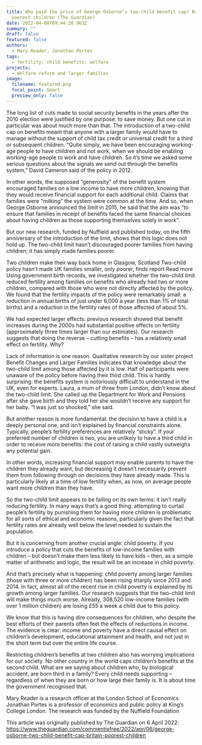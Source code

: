 ```yaml
---
title: Who paid the price of George Osborne’s two-child benefit cap? Britain’s
  poorest children (The Guardian)
date: 2022-04-08T09:44:20.963Z
summary: ""
draft: false
featured: false
authors:
  - Mary Reader, Jonathan Portes
tags:
  - fertility; child benefits; welfare
projects:
  - Welfare reform and larger families
image:
  filename: featured.png
  focal_point: Smart
  preview_only: false
---
```

The long list of cuts made to social security benefits in the years after the 2010 election were justified by one purpose: to save money. But one cut in particular was about much more than that. The introduction of a two-child cap on benefits meant that anyone with a larger family would have to manage without the support of child tax credit or universal credit for a third or subsequent children. “Quite simply, we have been encouraging working-age people to have children and not work, when we should be enabling working-age people to work and have children. So it’s time we asked some serious questions about the signals we send out through the benefits system,” David Cameron said of the policy in 2012.

In other words, the supposed “generosity” of the benefit system encouraged families on a low income to have more children, knowing that they would receive financial support for each additional child. Claims that families were “milking” the system were common at the time. And so, when George Osborne announced the limit in 2015, he said that the aim was “to ensure that families in receipt of benefits faced the same financial choices about having children as those supporting themselves solely in work”.

But our new research, funded by Nuffield and published today, on the fifth anniversary of the introduction of the limit, shows that this logic does not hold up. The two-child limit hasn’t discouraged poorer families from having children; it has simply made families poorer.

Two children make their way back home in Glasgow, Scotland
Two-child policy hasn’t made UK families smaller, only poorer, finds report
Read more
Using government birth records, we investigated whether the two-child limit reduced fertility among families on benefits who already had two or more children, compared with those who were not directly affected by the policy. We found that the fertility impacts of the policy were remarkably small: a reduction in annual births of just under 6,000 a year (less than 1% of total births) and a reduction in the fertility rates of those affected of about 5%.

We had expected larger effects: previous research showed that benefit increases during the 2000s had substantial positive effects on fertility (approximately three times larger than our estimates). Our research suggests that doing the reverse – cutting benefits – has a relatively small effect on fertility. Why?

Lack of information is one reason. Qualitative research by our sister project Benefit Changes and Larger Families indicates that knowledge about the two-child limit among those affected by it is low. Half of participants were unaware of the policy before having their third child. This is hardly surprising: the benefits system is notoriously difficult to understand in the UK, even for experts. Laura, a mum of three from London, didn’t know about the two-child limit. She called up the Department for Work and Pensions after she gave birth and they told her she wouldn’t receive any support for her baby. “I was just so shocked,” she said.

But another reason is more fundamental: the decision to have a child is a deeply personal one, and isn’t explained by financial constraints alone. Typically, people’s fertility preferences are relatively “sticky”. If your preferred number of children is two, you are unlikely to have a third child in order to receive more benefits: the cost of raising a child vastly outweighs any potential gain.

In other words, increasing financial support may enable parents to have the children they already want, but decreasing it doesn’t necessarily prevent them from following through on decisions they have already made. This is particularly likely at a time of low fertility when, as now, on average people want more children than they have.

So the two-child limit appears to be failing on its own terms: it isn’t really reducing fertility. In many ways that’s a good thing: attempting to curtail people’s fertility by punishing them for having more children is problematic for all sorts of ethical and economic reasons, particularly given the fact that fertility rates are already well below the level needed to sustain the population.

But it is concerning from another crucial angle: child poverty. If you introduce a policy that cuts the benefits of low-income families with children – but doesn’t make them less likely to have kids – then, as a simple matter of arithmetic and logic, the result will be an increase in child poverty.

And that’s precisely what is happening: child poverty among larger families (those with three or more children) has been rising sharply since 2013 and 2014. In fact, almost all of the recent rise in child poverty is explained by its growth among larger families. Our research suggests that the two-child limit will make things much worse. Already, 308,520 low-income families (with over 1 million children) are losing £55 a week a child due to this policy.

We know that this is having dire consequences for children, who despite the best efforts of their parents often feel the effects of reductions in income. The evidence is clear: income and poverty have a direct causal effect on children’s development, educational attainment and health, and not just in the short term but over the entire life course.

Restricting children’s benefits at two children also has worrying implications for our society. No other country in the world caps children’s benefits at the second child. What are we saying about children who, by biological accident, are born third in a family? Every child needs supporting – regardless of when they are born or how large their family is. It is about time the government recognised that.

Mary Reader is a research officer at the London School of Economics
Jonathan Portes is a professor of economics and public policy at King’s College London. The research was funded by the Nuffield Foundation

This article was originally published by The Guardian on 6 April 2022: https://www.theguardian.com/commentisfree/2022/apr/06/george-osborne-two-child-benefit-cap-britain-poorest-children
